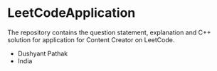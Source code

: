 # LeetCodeApplication

The repository contains the question statement, explanation and C++ solution for application for Content Creator on LeetCode.

- Dushyant Pathak
- India
